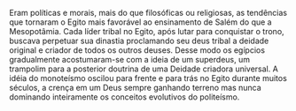 ﻿Eram políticas e morais, mais do que filosóficas ou religiosas, as tendências que tornaram o Egito mais favorável ao ensinamento de Salém do que a Mesopotâmia. Cada líder tribal no Egito, após lutar para conquistar o trono, buscava perpetuar sua dinastia proclamando seu deus tribal a deidade original e criador de todos os outros deuses. Desse modo os egípcios gradualmente acostumaram-se com a ideia de um superdeus, um trampolim para a posterior doutrina de uma Deidade criadora universal. A idéia do monoteísmo oscilou para frente e para trás no Egito durante muitos séculos, a crença em um Deus sempre ganhando terreno mas nunca dominando inteiramente os conceitos evolutivos do politeísmo.